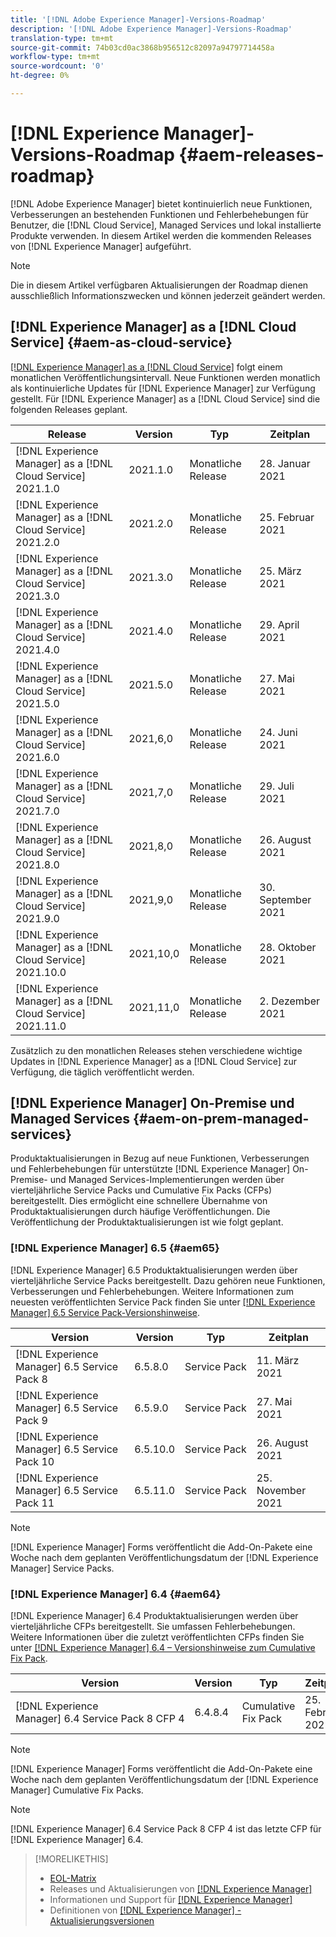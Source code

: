 ```yaml
---
title: '[!DNL Adobe Experience Manager]-Versions-Roadmap'
description: '[!DNL Adobe Experience Manager]-Versions-Roadmap'
translation-type: tm+mt
source-git-commit: 74b03cd0ac3868b956512c82097a94797714458a
workflow-type: tm+mt
source-wordcount: '0'
ht-degree: 0%

---
```



# [!DNL Experience Manager]-Versions-Roadmap {#aem-releases-roadmap}

[!DNL Adobe Experience Manager] bietet kontinuierlich neue Funktionen, Verbesserungen an bestehenden Funktionen und Fehlerbehebungen für Benutzer, die [!DNL Cloud Service], Managed Services und lokal installierte Produkte verwenden. In diesem Artikel werden die kommenden Releases von [!DNL Experience Manager] aufgeführt.

>[!NOTE]
>
>Die in diesem Artikel verfügbaren Aktualisierungen der Roadmap dienen ausschließlich Informationszwecken und können jederzeit geändert werden.

## [!DNL Experience Manager] as a [!DNL Cloud Service] {#aem-as-cloud-service}

[[!DNL Experience Manager]  as a  [!DNL Cloud Service]](https://experienceleague.adobe.com/docs/experience-manager-cloud-service/release-notes/home.html?lang=de) folgt einem monatlichen Veröffentlichungsintervall. Neue Funktionen werden monatlich als kontinuierliche Updates für [!DNL Experience Manager] zur Verfügung gestellt. Für [!DNL Experience Manager] as a [!DNL Cloud Service] sind die folgenden Releases geplant.

| Release | Version | Typ | Zeitplan |
|---|---|---|---|
| [!DNL Experience Manager] as a [!DNL Cloud Service] 2021.1.0 | 2021.1.0 | Monatliche Release | 28. Januar 2021 |
| [!DNL Experience Manager] as a [!DNL Cloud Service] 2021.2.0 | 2021.2.0 | Monatliche Release | 25. Februar 2021 |
| [!DNL Experience Manager] as a [!DNL Cloud Service] 2021.3.0 | 2021.3.0 | Monatliche Release | 25. März 2021 |
| [!DNL Experience Manager] as a [!DNL Cloud Service] 2021.4.0 | 2021.4.0 | Monatliche Release | 29. April 2021 |
| [!DNL Experience Manager] as a [!DNL Cloud Service] 2021.5.0 | 2021.5.0 | Monatliche Release | 27. Mai 2021 |
| [!DNL Experience Manager] as a [!DNL Cloud Service] 2021.6.0 | 2021,6,0 | Monatliche Release | 24. Juni 2021 |
| [!DNL Experience Manager] as a [!DNL Cloud Service] 2021.7.0 | 2021,7,0 | Monatliche Release | 29. Juli 2021 |
| [!DNL Experience Manager] as a [!DNL Cloud Service] 2021.8.0 | 2021,8,0 | Monatliche Release | 26. August 2021 |
| [!DNL Experience Manager] as a [!DNL Cloud Service] 2021.9.0 | 2021,9,0 | Monatliche Release | 30. September 2021 |
| [!DNL Experience Manager] as a [!DNL Cloud Service] 2021.10.0 | 2021,10,0 | Monatliche Release | 28. Oktober 2021 |
| [!DNL Experience Manager] as a [!DNL Cloud Service] 2021.11.0 | 2021,11,0 | Monatliche Release | 2. Dezember 2021 |

Zusätzlich zu den monatlichen Releases stehen verschiedene wichtige Updates in [!DNL Experience Manager] as a [!DNL Cloud Service] zur Verfügung, die täglich veröffentlicht werden.

## [!DNL Experience Manager] On-Premise und Managed Services {#aem-on-prem-managed-services}

Produktaktualisierungen in Bezug auf neue Funktionen, Verbesserungen und Fehlerbehebungen für unterstützte [!DNL Experience Manager] On-Premise- und Managed Services-Implementierungen werden über vierteljährliche Service Packs und Cumulative Fix Packs (CFPs) bereitgestellt. Dies ermöglicht eine schnellere Übernahme von Produktaktualisierungen durch häufige Veröffentlichungen. Die Veröffentlichung der Produktaktualisierungen ist wie folgt geplant.

### [!DNL Experience Manager] 6.5 {#aem65}

[!DNL Experience Manager] 6.5 Produktaktualisierungen werden über vierteljährliche Service Packs bereitgestellt. Dazu gehören neue Funktionen, Verbesserungen und Fehlerbehebungen. Weitere Informationen zum neuesten veröffentlichten Service Pack finden Sie unter [[!DNL Experience Manager] 6.5 Service Pack-Versionshinweise](https://experienceleague.adobe.com/docs/experience-manager-65/release-notes/service-pack/sp-release-notes.html?lang=de).

| Version | Version | Typ | Zeitplan |
|---|---|---|---|
| [!DNL Experience Manager] 6.5 Service Pack 8 | 6.5.8.0 | Service Pack | 11. März 2021 |
| [!DNL Experience Manager] 6.5 Service Pack 9 | 6.5.9.0 | Service Pack | 27. Mai 2021 |
| [!DNL Experience Manager] 6.5 Service Pack 10 | 6.5.10.0 | Service Pack | 26. August 2021 |
| [!DNL Experience Manager] 6.5 Service Pack 11 | 6.5.11.0 | Service Pack | 25. November 2021 |

>[!NOTE]
>
>[!DNL Experience Manager] Forms veröffentlicht die Add-On-Pakete eine Woche nach dem geplanten Veröffentlichungsdatum der [!DNL Experience Manager] Service Packs.

### [!DNL Experience Manager] 6.4 {#aem64}

[!DNL Experience Manager] 6.4 Produktaktualisierungen werden über vierteljährliche CFPs bereitgestellt. Sie umfassen Fehlerbehebungen. Weitere Informationen über die zuletzt veröffentlichten CFPs finden Sie unter [[!DNL Experience Manager] 6.4 – Versionshinweise zum Cumulative Fix Pack](https://experienceleague.adobe.com/docs/experience-manager-64/release-notes/cfp-release-notes.html?lang=de).

| Version | Version | Typ | Zeitplan |
|---|---|---|---|
| [!DNL Experience Manager] 6.4 Service Pack 8 CFP 4 | 6.4.8.4 | Cumulative Fix Pack | 25. Februar 2021 |

>[!NOTE]
>
>[!DNL Experience Manager] Forms veröffentlicht die Add-On-Pakete eine Woche nach dem geplanten Veröffentlichungsdatum der [!DNL Experience Manager] Cumulative Fix Packs.

>[!NOTE]
>
>[!DNL Experience Manager] 6.4 Service Pack 8 CFP 4 ist das letzte CFP für [!DNL Experience Manager] 6.4.

>[!MORELIKETHIS]
>
>* [EOL-Matrix](https://helpx.adobe.com/de/support/programs/eol-matrix.html)
>* Releases und Aktualisierungen von [[!DNL Experience Manager] ](https://experienceleague.adobe.com/docs/experience-manager-release-information/aem-release-updates/aem-releases-updates.html?lang=de)
>* Informationen und Support für [[!DNL Experience Manager] ](https://experienceleague.adobe.com/docs/experience-manager-cloud-service.html?lang=de)
>* Definitionen von [[!DNL Experience Manager] -Aktualisierungsversionen](/help/update-release-vehicle-definitions.md)


